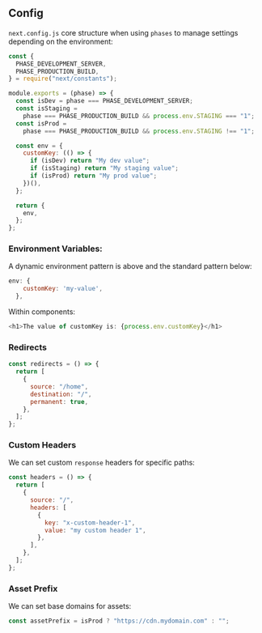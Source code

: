 ## Config

`next.config.js` core structure when using `phases` to manage settings depending on the environment:

```js
const {
  PHASE_DEVELOPMENT_SERVER,
  PHASE_PRODUCTION_BUILD,
} = require("next/constants");

module.exports = (phase) => {
  const isDev = phase === PHASE_DEVELOPMENT_SERVER;
  const isStaging =
    phase === PHASE_PRODUCTION_BUILD && process.env.STAGING === "1";
  const isProd =
    phase === PHASE_PRODUCTION_BUILD && process.env.STAGING !== "1";

  const env = {
    customKey: (() => {
      if (isDev) return "My dev value";
      if (isStaging) return "My staging value";
      if (isProd) return "My prod value";
    })(),
  };

  return {
    env,
  };
};
```

### Environment Variables:

A dynamic environment pattern is above and the standard pattern below:

```js
env: {
    customKey: 'my-value',
  },
```

Within components:

```js
<h1>The value of customKey is: {process.env.customKey}</h1>
```

### Redirects

```js
const redirects = () => {
  return [
    {
      source: "/home",
      destination: "/",
      permanent: true,
    },
  ];
};
```

### Custom Headers

We can set custom `response` headers for specific paths:

```js
const headers = () => {
  return [
    {
      source: "/",
      headers: [
        {
          key: "x-custom-header-1",
          value: "my custom header 1",
        },
      ],
    },
  ];
};
```

### Asset Prefix

We can set base domains for assets:

```js
const assetPrefix = isProd ? "https://cdn.mydomain.com" : "";
```
